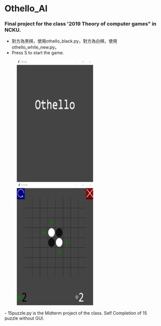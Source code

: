 Othello_AI
===
### Final project for the class '2019 Theory of computer games" in NCKU.
- 對方為黑棋，使用othello_black.py，對方為白棋，使用othello_white_new.py。
- Press S to start the game.
<figure class="third">
  <img src="https://github.com/joey3639570/Othello_AI/blob/master/Othello_top.jpg" width="250" height="400"><img src="https://github.com/joey3639570/Othello_AI/blob/master/Othello_Main.jpg" width="250" height="400"> 
</figure>
- 15puzzle.py is the Midterm project of the class. Self Completion of 15 puzzle without GUI.

